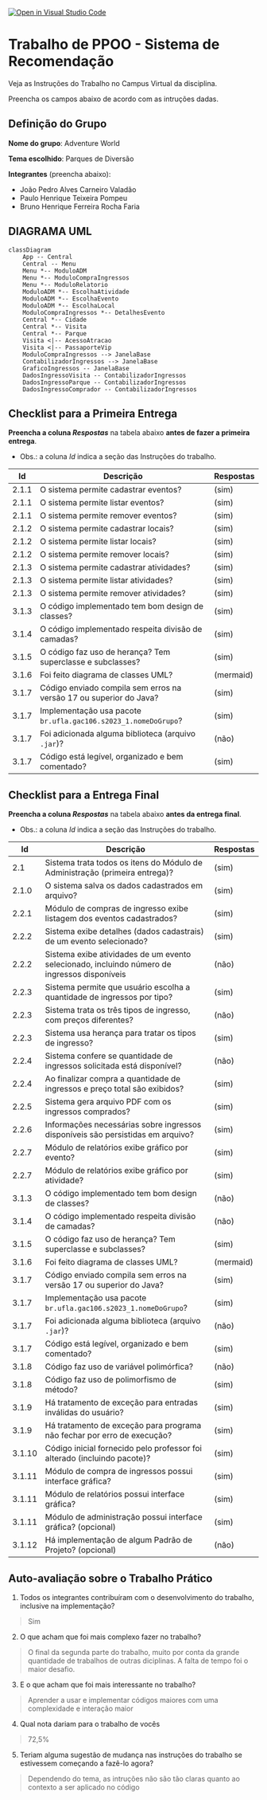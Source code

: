 [![Open in Visual Studio Code](https://classroom.github.com/assets/open-in-vscode-718a45dd9cf7e7f842a935f5ebbe5719a5e09af4491e668f4dbf3b35d5cca122.svg)](https://classroom.github.com/online_ide?assignment_repo_id=11339428&assignment_repo_type=AssignmentRepo)
# Trabalho de PPOO - Sistema de Recomendação

Veja as Instruções do Trabalho no Campus Virtual da disciplina.

Preencha os campos abaixo de acordo com as intruções dadas.

## Definição do Grupo

**Nome do grupo**: Adventure World

**Tema escolhido**: Parques de Diversão

**Integrantes** (preencha abaixo):

- João Pedro Alves Carneiro Valadão
- Paulo Henrique Teixeira Pompeu
- Bruno Henrique Ferreira Rocha Faria


## DIAGRAMA UML

```mermaid
classDiagram
    App -- Central
    Central -- Menu
    Menu *-- ModuloADM
    Menu *-- ModuloCompraIngressos
    Menu *-- ModuloRelatorio
    ModuloADM *-- EscolhaAtividade
    ModuloADM *-- EscolhaEvento
    ModuloADM *-- EscolhaLocal
    ModuloCompraIngressos *-- DetalhesEvento
    Central *-- Cidade
    Central *-- Visita
    Central *-- Parque
    Visita <|-- AcessoAtracao
    Visita <|-- PassaporteVip
    ModuloCompraIngressos --> JanelaBase
    ContabilizadorIngressos --> JanelaBase
    GraficoIngressos -- JanelaBase
    DadosIngressoVisita -- ContabilizadorIngressos
    DadosIngressoParque -- ContabilizadorIngressos
    DadosIngressoComprador -- ContabilizadorIngressos
```

## Checklist para a Primeira Entrega

**Preencha a coluna _Respostas_** na tabela abaixo **antes de fazer a primeira entrega**.

- Obs.: a coluna _Id_ indica a seção das Instruções do trabalho.

|  Id   |  Descrição                                                         | Respostas | 
|-------|--------------------------------------------------------------------|-----------|
| 2.1.1 | O sistema permite cadastrar eventos?                               |   (sim)   |
| 2.1.1 | O sistema permite listar eventos?                                  |   (sim)   |
| 2.1.1 | O sistema permite remover eventos?                                 |   (sim)   |
| 2.1.2 | O sistema permite cadastrar locais?                                |   (sim)   |
| 2.1.2 | O sistema permite listar locais?                                   |   (sim)   |
| 2.1.2 | O sistema permite remover locais?                                  |   (sim)   |
| 2.1.3 | O sistema permite cadastrar atividades?                            |   (sim)   |
| 2.1.3 | O sistema permite listar atividades?                               |   (sim)   |
| 2.1.3 | O sistema permite remover atividades?                              |   (sim)   |
| 3.1.3 | O código implementado tem bom design de classes?                   |   (sim)   |
| 3.1.4 | O código implementado respeita divisão de camadas?                 |   (sim)   |
| 3.1.5 | O código faz uso de herança? Tem superclasse e subclasses?         |   (sim)   |
| 3.1.6 | Foi feito diagrama de classes UML?                                 | (mermaid) |
| 3.1.7 | Código enviado compila sem erros na versão 17 ou superior do Java? |   (sim)   |
| 3.1.7 | Implementação usa pacote `br.ufla.gac106.s2023_1.nomeDoGrupo`?     |   (sim)   |
| 3.1.7 | Foi adicionada alguma biblioteca (arquivo `.jar`)?                 |   (não)   |
| 3.1.7 | Código está legível, organizado e bem comentado?                   |   (sim)   | 

## Checklist para a Entrega Final

**Preencha a coluna _Respostas_** na tabela abaixo **antes da entrega final**.

- Obs.: a coluna _Id_ indica a seção das Instruções do trabalho.

|  Id   |  Descrição                                                                  | Respostas | 
|-------|-----------------------------------------------------------------------------|-----------|
| 2.1   | Sistema trata todos os itens do Módulo de Administração (primeira entrega)? | (sim) |
| 2.1.0 | O sistema salva os dados cadastrados em arquivo?                            | (sim) |
| 2.2.1 | Módulo de compras de ingresso exibe listagem dos eventos cadastrados?       | (sim) |
| 2.2.2 | Sistema exibe detalhes (dados cadastrais) de um evento selecionado?         | (sim) |
| 2.2.2 | Sistema exibe atividades de um evento selecionado, incluindo número de ingressos disponíveis | (não) |
| 2.2.3 | Sistema permite que usuário escolha a quantidade de ingressos por tipo?     | (sim) |
| 2.2.3 | Sistema trata os três tipos de ingresso, com preços diferentes?             | (não) |
| 2.2.3 | Sistema usa herança para tratar os tipos de ingresso?                       | (sim) |
| 2.2.4 | Sistema confere se quantidade de ingressos solicitada está disponível?      | (não) |
| 2.2.4 | Ao finalizar compra a quantidade de ingressos e preço total são exibidos?   | (sim) |
| 2.2.5 | Sistema gera arquivo PDF com os ingressos comprados?                        | (sim) |
| 2.2.6 | Informações necessárias sobre ingressos disponíveis são persistidas em arquivo?  | (sim) |
| 2.2.7 | Módulo de relatórios exibe gráfico por evento?                              | (sim) |
| 2.2.7 | Módulo de relatórios exibe gráfico por atividade?                           | (sim) |
| 3.1.3 | O código implementado tem bom design de classes?                            | (não) |
| 3.1.4 | O código implementado respeita divisão de camadas?                          | (não) |
| 3.1.5 | O código faz uso de herança? Tem superclasse e subclasses?                  | (sim) |
| 3.1.6 | Foi feito diagrama de classes UML?                                          | (mermaid) |
| 3.1.7 | Código enviado compila sem erros na versão 17 ou superior do Java?          | (sim) |
| 3.1.7 | Implementação usa pacote `br.ufla.gac106.s2023_1.nomeDoGrupo`?              | (sim) |
| 3.1.7 | Foi adicionada alguma biblioteca (arquivo `.jar`)?                          | (não) |
| 3.1.7 | Código está legível, organizado e bem comentado?                            | (sim) |
| 3.1.8 | Código faz uso de variável polimórfica?                                     | (não) |
| 3.1.8 | Código faz uso de polimorfismo de método?                                   | (sim) |
| 3.1.9 | Há tratamento de exceção para entradas inválidas do usuário?                | (sim) |
| 3.1.9 | Há tratamento de exceção para programa não fechar por erro de execução?     | (sim) |
| 3.1.10| Código inicial fornecido pelo professor foi alterado (incluindo pacote)?    | (sim) |
| 3.1.11| Módulo de compra de ingressos possui interface gráfica?                     | (sim) |
| 3.1.11| Módulo de relatórios possui interface gráfica?                              | (sim) |
| 3.1.11| Módulo de administração possui interface gráfica? (opcional)                | (sim) |
| 3.1.12| Há implementação de algum Padrão de Projeto? (opcional)                     | (não) |


## Auto-avaliação sobre o Trabalho Prático

1. Todos os integrantes contribuíram com o desenvolvimento do trabalho, inclusive na implementação?

> Sim

2. O que acham que foi mais complexo fazer no trabalho?

> O final da segunda parte do trabalho, muito por conta da grande quantidade de trabalhos de outras diciplinas. A falta de tempo foi o maior desafio.

3. E o que acham que foi mais interessante no trabalho?

> Aprender a usar e implementar códigos maiores com uma complexidade e interação maior

4. Qual nota dariam para o trabalho de vocês

> 72,5%

5. Teriam alguma sugestão de mudança nas instruções do trabalho se estivessem começando a fazê-lo agora?

> Dependendo do tema, as intruções não são tão claras quanto ao contexto a ser aplicado no código
